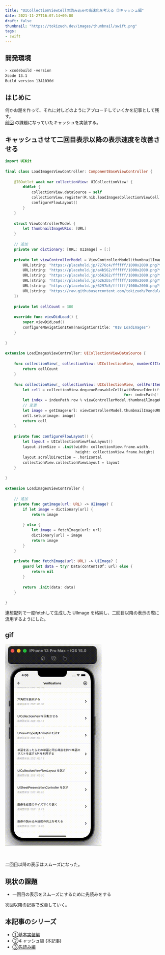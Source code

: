 ```yaml
---
title: "UICollectionViewCellの読み込みの高速化を考える ②キャッシュ編"
date: 2021-11-27T16:07:14+09:00
draft: false
thumbnail: "https://tokizuoh.dev/images/thumbnail/swift.png"
tags:
- swift
---
```

  
<!--more-->  
  
## 開発環境  
  
```bash
> xcodebuild -version
Xcode 13.1
Build version 13A1030d
```
  
## はじめに
何かお題を作って、それに対しどのようにアプローチしていくかを記事として残す。  
[前回](https://tokizuoh.dev/posts/ip4pe036kfiwusjh/) の課題になっていたキャッシュを実装する。  
  
## キャッシュさせて二回目表示以降の表示速度を改善させる
  
```swift
import UIKit

final class LoadImagesViewController: ComponentBaseViewController {

    @IBOutlet weak var collectionView: UICollectionView! {
        didSet {
            collectionView.dataSource = self
            collectionView.register(R.nib.loadImagesCollectionViewCell)
            configureFlowLayout()
        }
    }

    struct ViewControllerModel {
        let thumbnailImageURLs: [URL]
    }

    // 追加
    private var dictionary: [URL: UIImage] = [:]

    private let viewControllerModel = ViewControllerModel(thumbnailImageURLs: [
        URL(string: "https://placehold.jp/7276c4/ffffff/1000x2000.png?text=1000%20%C3%97%202000")!,
        URL(string: "https://placehold.jp/a4b562/ffffff/1000x2000.png?text=1000%20%C3%97%202000")!,
        URL(string: "https://placehold.jp/b56262/ffffff/1000x2000.png?text=1000%20%C3%97%202000")!,
        URL(string: "https://placehold.jp/b262b5/ffffff/1000x2000.png?text=1000%20%C3%97%202000")!,
        URL(string: "https://placehold.jp/6297b5/ffffff/1000x2000.png?text=1000%20%C3%97%202000")!,
        URL(string: "https://raw.githubusercontent.com/tokizuoh/Pendula/feature/%23104/Pendula/View/Component/018_LoadImages/Image/sky.jpeg")!
    ])

    private let cellCount = 300

    override func viewDidLoad() {
        super.viewDidLoad()
        configureNavigationItem(navigationTitle: "018 LoadImages")
    }

}

extension LoadImagesViewController: UICollectionViewDataSource {

    func collectionView(_ collectionView: UICollectionView, numberOfItemsInSection section: Int) -> Int {
        return cellCount
    }

    func collectionView(_ collectionView: UICollectionView, cellForItemAt indexPath: IndexPath) -> UICollectionViewCell {
        let cell = collectionView.dequeueReusableCell(withReuseIdentifier: R.reuseIdentifier.loadImagesCollectionViewCell,
                                                      for: indexPath)!
        let index = indexPath.row % viewControllerModel.thumbnailImageURLs.count
        // 変更
        let image = getImage(url: viewControllerModel.thumbnailImageURLs[index])
        cell.setup(image: image)
        return cell
    }

    private func configureFlowLayout() {
        let layout = UICollectionViewFlowLayout()
        layout.itemSize = .init(width: collectionView.frame.width,
                                height: collectionView.frame.height)
        layout.scrollDirection = .horizontal
        collectionView.collectionViewLayout = layout
    }

}

extension LoadImagesViewController {

    // 追加
    private func getImage(url: URL) -> UIImage? {
        if let image = dictionary[url] {
            return image

        } else {
            let image = fetchImage(url: url)
            dictionary[url] = image
            return image
        }
    }

    private func fetchImage(url: URL) -> UIImage? {
        guard let data = try? Data(contentsOf: url) else {
            return nil
        }

        return .init(data: data)
    }

}
```
  
連想配列で一度fetchして生成した UIImage を格納し、二回目以降の表示の際に流用するようにした。  

  
## gif
  
![](./1.gif)
  
　
  
二回目以降の表示はスムーズになった。
  
## 現状の課題  
  
- 一回目の表示をスムーズにするために先読みをする
  
次回以降の記事で改善していく。
  
## 本記事のシリーズ
  
- [①基本実装編](https://tokizuoh.dev/posts/ip4pe036kfiwusjh/)
- ②キャッシュ編 (本記事)
- [③先読み編](https://tokizuoh.dev/posts/iui31beefylq8y0td/)
  